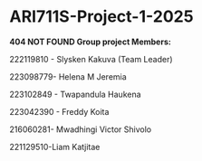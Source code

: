 # ARI711S-Project-1-2025
**404 NOT FOUND Group project Members:**

222119810 - Slysken Kakuva (Team Leader)

223098779- Helena M Jeremia

223102849 - Twapandula Haukena

223042390 - Freddy Koita

216060281- Mwadhingi Victor Shivolo

221129510-Liam Katjitae

